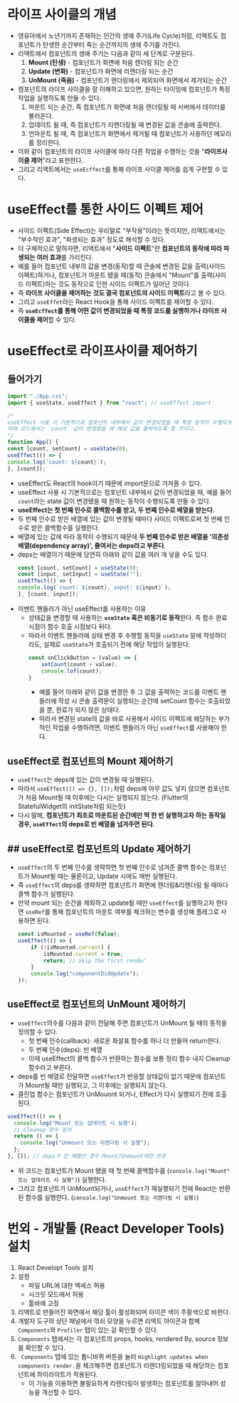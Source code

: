 # 라이프 사이클의 개념
- 영유아에서 노년기까지 존재하는 인간의 생애 주기(Life Cycle)처럼, 리액트도 컴포넌트가 탄생한 순간부터 죽는 순간까지의 생애 주기를 가진다.
- 리액트에서 컴포넌트의 생애 주기는 다음과 같이 세 단계로 구분된다.
	1. **Mount (탄생)** - 컴포넌트가 화면에 처음 렌더링 되는 순간
	2. **Update (변화)** - 컴포넌트가 화면에 리렌더링 되는 순간
	3. **UnMount (죽음)** - 컴포넌트가 렌더링에서 제외되어 화면에서 제거되는 순간
- 컴포넌트의 라이프 사이클을 잘 이해하고 있으면, 원하는 타이밍에 컴포넌트가 특정 작업을 실행하도록 만들 수 있다.
	1. 마운트 되는 순간, 즉 컴포넌트가 화면에 처음 렌더링될 때 서버에서 데이터를 불러온다.
	2. 업데이트 될 때, 즉 컴포넌트가 리렌더링될 때 변경된 값을 콘솔에 출력한다.
	3. 언마운트 될 때, 즉 컴포넌트가 화면에서 제거될 때 컴포넌트가 사용하던 메모리를 정리한다.
- 이와 같이 컴포넌트의 라이프 사이클에 따라 다른 작업을 수행하는 것을 "**라이프사이클 제어**"라고 표현한다.
- 그리고 리액트에서는 `useEcffect`를 통해 라이프 사이클 제어를 쉽게 구현할 수 있다.

# useEffect를 통한 사이드 이펙트 제어
- 사이드 이펙트(Side Effect)는 우리말로 "부작용"이라는 뜻이지만, 리액트에서는 "부수적인 효과", "파생되는 효과" 정도로 해석할 수 있다.
- 더 구체적으로 말하자면, 리액트에서 "**사이드 이펙트**"란 **컴포넌트의 동작에 따라 파생되는 여러 효과**를 가리킨다.
- 예를 들어 컴포넌트 내부의 값을 변경(동작)할 때 콘솔에 변경된 값을 출력(사이드 이펙트)하거나, 컴포넌트가 마운트 됐을 때(동작) 콘솔에서 "Mount"를 출력(사이드 이펙트)하는 것도 동작으로 인한 사이드 이펙트가 일어난 것이다.
- 즉 **라이프 사이클을 제어하는 것도 결국 컴포넌트의 사이드 이펙트**라고 볼 수 있다.
- 그리고 `useEffet`라는 React Hook을 통해 사이드 이펙트를 제어할 수 있다.
- 즉 **`useEcffect`를 통해 어떤 값이 변경되었을 때 특정 코드를 실행하거나 라이프 사이클을 제어**할 수 있다.

# useEffect로 라이프사이클 제어하기
## 들어가기
```javascript
import "./App.css";
import { useState, useEffect } from "react"; // useEffect import

/*
useEffect 사용 시 기본적으로 컴포넌트 내부에서 값이 변경되었을 때 특정 동작이 수행되게 할 수 있다.
아래 코드에서는 `count` 값이 변경됐을 때 해당 값을 출력하도록 할 것이다.
*/
function App() {
const [count, setCount] = useState(0);
useEffect(() => {
console.log(`count: ${count}`);
}, [count]);
```
- useEffect도 React의 hook이기 때문에 import문으로 가져올 수 있다.
- useEffect 사용 시 기본적으로는 컴포넌트 내부에서 값이 변경되었을 때, 예를 들어 `count`라는 state 값이 변경됐을 때 원하는 동작이 수행되도록 만들 수 있다.
- **useEffect는 첫 번째 인수로 콜백함수를 받고, 두 번째 인수로 배열을 받는다.**
- 두 번째 인수로 받은 배열에 있는 값이 변경될 때마다 사이드 이펙트로써 첫 번째 인수로 받은 콜백함수를 실행한다.
- 배열에 있는 값에 따라 동작이 수행되기 때문에 **두 번째 인수로 받은 배열을 '의존성 배열(dependency array)', 줄여서는 deps라고 부른다**.
- deps는 배열이기 때문에 당연히 아래와 같이 값을 여러 개 넣을 수도 있다.
	```javascript
	const [count, setCount] = useState(0);
	const [input, setInput] = useState("");
	useEffect(() => {
	console.log(`count: ${count}, input: ${input}`);
	}, [count, input]);
	```
- 이벤트 핸들러가 아닌 useEffect를 사용하는 이유
	- 상태값을 변경할 때 사용하는 **`useState` 훅은 비동기로 동작**한다. 즉 함수 완료 시점이 함수 호출 시점보다 뒤다.
	- 따라서 이벤트 핸들러에 상태 변경 후 수행할 동작을 `useState` 밑에 작성하더라도, 실제로 `useState`가 호출되기 전에 해당 작업이 실행된다.
		```javascript
		const onClickButton = (value) => {
			setCount(count + value);
			console.lof(count);
		}
	    ```
		- 예를 들어 아래와 같이 값을 변경한 후 그 값을 출력하는 코드를 이벤트 핸들러에 작성 시 콘솔 출력문이 실행되는 순간에 setCount 함수는 호출되었을 뿐, 완료가 되지 않은 상태다.
		- 따라서 변경된 state의 값을 바로 사용해서 사이드 이펙트에 해당하는 부가적인 작업을 수행하려면, 이벤트 핸들러가 아닌 `useEffect`를 사용해야 한다.

## useEffect로 컴포넌트의 Mount 제어하기
- `useEffect`는 deps에 있는 값이 변경될 때 실행된다.
- 따라서 `useEffect(() => {}, []);`처럼 deps에 아무 값도 넣지 않으면 컴포넌트가 처음 Mount될 때 이후에는 다시는 실행되지 않는다. (Flutter의 StatefulWidget의 initState처럼 되는듯)
- 다시 말해, **컴포넌트가 최초로 마운트된 순간에만 딱 한 번 실행하고자 하는 동작일 경우, `useEffect`의 deps로 빈 배열을 넘겨주면 된다**.
## ## useEffect로 컴포넌트의 Update 제어하기
- `useEffect`의 두 번째 인수를 생략하면 첫 번째 인수로 넘겨준 콜백 함수는 컴포넌트가 Mount될 때는 물론이고, Update 시에도 매번 실행된다.
- 즉 `useEffect`의 deps를 생략하면 컴포넌트가 화면에 렌더링&리렌더링 될 때마다 콜백 함수가 실행된다.
- 만약 mount 되는 순간을 제외하고 update될 때만 `useEffect`를 실행하고자 한다면 `useRef`를 통해 컴포넌트의 마운트 여부를 체크하는 변수를 생성해 플래그로 사용하면 된다.
	```javascript
	const isMounted = useRef(false);
	useEffect(() => {	
		if (!isMounted.current) {
			isMounted.current = true;
			return; // Skip the first render	
		}
		console.log("componentDidUpdate");
	});
    ```
## useEffect로 컴포넌트의 UnMount 제어하기
- `useEffect`의수를 다음과 같이 전달해 주면 컴포넌트가 UnMount 될 때의 동작을 정의할 수 있다.
	- 첫 번째 인수(callback): 새로운 화살표 함수를 하나 더 만들어 return한다.
	- 두 번째 인수(deps): 빈 배열
	- 이때 useEffect의 콜백 함수가 반환하는 함수를 보통 정리 함수 내지 Cleanup 함수라고 부른다.
- deps를 빈 배열로 전달하면 `useEffect`가 반응할 상태값이 없기 때문에 컴포넌트가 Mount될 때만 실행되고, 그 이후에는 실행되지 않는다.
- 클린업 함수는 컴포넌트가 UnMouont 되거나, Effect가 다시 실행되기 전에 호출된다.
```javascript
useEffect(() => {
  console.log("Mount 또는 업데이트 시 실행");
  // Cleanup 함수 정의
  return () => {
    console.log("Unmount 또는 리렌더링 시 실행");
  };
}, []); // deps가 빈 배열인 경우 Mount/Unmount에만 반응

```
- 위 코드는 컴포넌트가 Mount 됐을 때 첫 번째 콜백함수를 (`console.log("Mount" 또는 업데이트 시 실행")`) 실행한다.
- 그리고 컴포넌트가 UnMount되거나, `useEffect`가 재실행되기 전에 React는 반환된 함수를 실행한다. (`console.log("Unmount 또는 리렌더링 시 실행)`)

# 번외 - 개발툴 (React Developer Tools) 설치
1. React Developt Tools 설치
2. 설정
	- 파일 URL에 대한 액세스 허용
	- 시크릿 모드에서 허용
	- 툴바에 고정
3. 리액트로 만들어진 화면에서 해당 툴이 활성화되며 아이콘 색이 주황색으로 바뀐다.
4. 개발자 도구의 상단 패널에서 꺾쇠 모양을 누르면 리액트 아이콘과 함꼐 `Components`와 `Profiler` 탭이 있는 걸 확인할 수 있다.
5. `Components` 탭에서는 각 컴포넌트의 props, hooks, rendered By, source 정보를 확인할 수 있다.
6. ` Components` 탭에 있는 톱니바퀴 버튼을 눌러 `Highlight updates when components render.`을 체크해주면 컴포넌트가 리렌더링되었을 때 해당하는 컴포넌트에 하이라이트가 적용된다.
	- 이 기능을 이용하면 불필요하게 리렌더링이 발생하는 컴포넌트를 알아내어 성능을 개선할 수 있다.